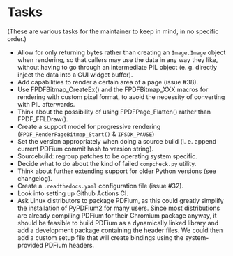 <!-- SPDX-FileCopyrightText: 2022 geisserml <geisserml@gmail.com> -->
<!-- SPDX-License-Identifier: CC-BY-4.0 -->

Tasks
=====

(These are various tasks for the maintainer to keep in mind, in no specific order.)

* Allow for only returning bytes rather than creating an `Image.Image` object when rendering, so that callers may use the data in any way they like, without having to go through an intermediate PIL object (e. g. directly inject the data into a GUI widget buffer).
* Add capabilities to render a certain area of a page (issue #38).
* Use FPDFBitmap_CreateEx() and the FPDFBitmap_XXX macros for rendering with custom pixel format, to avoid the necessity of converting with PIL afterwards.
* Think about the possibility of using FPDFPage_Flatten() rather than FPDF_FFLDraw().
* Create a support model for progressive rendering (`FPDF_RenderPageBitmap_Start()` & `IFSDK_PAUSE`)
* Set the version appropriately when doing a source build (i. e. append current PDFium commit hash to version string).
* Sourcebuild: regroup patches to be operating system specific.
* Decide what to do about the kind of failed `compcheck.py` utility.
* Think about further extending support for older Python versions (see changelog).
* Create a `.readthedocs.yaml` configuration file (issue #32).
* Look into setting up Github Actions CI.
* Ask Linux distributors to package PDFium, as this could greatly simplify the installation of PyPDFium2 for many users. Since most distributions are already compiling PDFium for their Chromium package anyway, it should be feasible to build PDFium as a dynamically linked library and add a development package containing the header files. We could then add a custom setup file that will create bindings using the system-provided PDFium headers.
